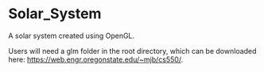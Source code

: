 # Solar_System
A solar system created using OpenGL.

Users will need a glm folder in the root directory, which can be downloaded here: https://web.engr.oregonstate.edu/~mjb/cs550/.
